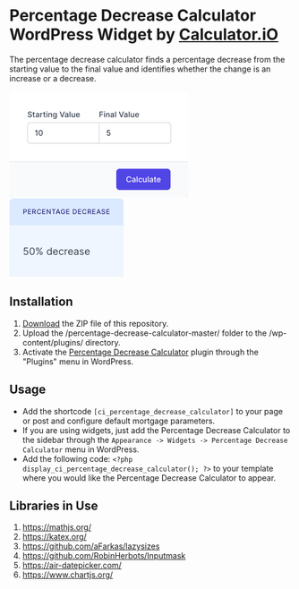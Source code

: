 # Percentage Decrease Calculator WordPress Widget by [Calculator.iO](https://www.calculator.io/ "Calculator.iO Homepage")

The percentage decrease calculator finds a percentage decrease from the starting value to the final value and identifies whether the change is an increase or a decrease.

![Percentage Decrease Calculator Input Form](/assets/images/screenshot-1.png "Percentage Decrease Calculator Input Form")
![Percentage Decrease Calculator Calculation Results](/assets/images/screenshot-2.png "Percentage Decrease Calculator Calculation Results")

## Installation

1. [Download](https://github.com/pub-calculator-io/age-calculator/archive/refs/heads/master.zip) the ZIP file of this repository.
2. Upload the /percentage-decrease-calculator-master/ folder to the /wp-content/plugins/ directory.
3. Activate the [Percentage Decrease Calculator](https://www.calculator.io/percentage-decrease-calculator/ "Percentage Decrease Calculator Homepage") plugin through the "Plugins" menu in WordPress.

## Usage
* Add the shortcode `[ci_percentage_decrease_calculator]` to your page or post and configure default mortgage parameters.
* If you are using widgets, just add the Percentage Decrease Calculator to the sidebar through the `Appearance -> Widgets -> Percentage Decrease Calculator` menu in WordPress.
* Add the following code: `<?php display_ci_percentage_decrease_calculator(); ?>` to your template where you would like the Percentage Decrease Calculator to appear.

## Libraries in Use
1. https://mathjs.org/
2. https://katex.org/
3. https://github.com/aFarkas/lazysizes
4. https://github.com/RobinHerbots/Inputmask
5. https://air-datepicker.com/
6. https://www.chartjs.org/
